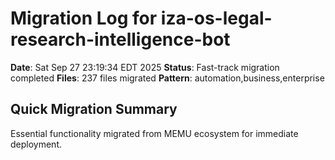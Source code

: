 # Migration Log for iza-os-legal-research-intelligence-bot

**Date**: Sat Sep 27 23:19:34 EDT 2025
**Status**: Fast-track migration completed
**Files**:      237 files migrated
**Pattern**: automation,business,enterprise

## Quick Migration Summary
Essential functionality migrated from MEMU ecosystem for immediate deployment.
